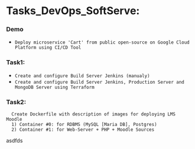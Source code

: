 # Tasks_DevOps_SoftServe:
### Demo 
  - `Deploy microservice 'Cart' from public open-source on Google Cloud Platform using CI/CD Tool`

### Task1: 
  - `Create and configure Build Server Jenkins (manualy)`
  - `Create and configure Build Server Jenkins, Production Server and MongoDB Server using Terraform`
  
### Task2:
 ```
   Create Dockerfile with description of images for deploying LMS Moodle
   1) Сontainer #0: for RDBMS (MySQL [Maria DB], Postgres)
   2) Container #1: for Web-Server + PHP + Moodle Sources 
 ```
 
asdfds